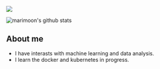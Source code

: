 <!--
[![trophy](https://github-profile-trophy.vercel.app/?username=marimoon)](https://github-profile-trophy.vercel.app/?username=ryo-ma&rank=S,AAA&title=Stars,Commits)
-->
![](https://komarev.com/ghpvc/?username=marimoon)

![marimoon's github stats](https://github-readme-stats.vercel.app/api?username=marimoon&show_icons=true)

## About me
- I have interasts with machine learning and data analysis.
- I learn the docker and kubernetes in progress.

